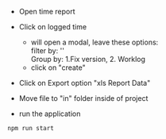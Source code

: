 - Open time report
- Click on logged time
    - will open a modal, leave these options:  
    filter by: ''  
    Group by: 1.Fix version, 2. Worklog  
    - click on "create"

- Click on Export option "xls Report Data"
- Move file to "in" folder inside of project
- run the application
```
npm run start
```
